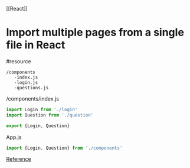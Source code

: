 [[React]]

# Import multiple pages from a single file in React
#resource 

```
/components
   -index.js
   -login.js
   -questions.js
```

/components/index.js
```javascript
import Login from './login'
import Question from './question'

export {Login, Question}
```

App.js
```javascript
import {Login, Question} from './components'
```
[Reference](https://stackoverflow.com/a/70807923)